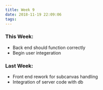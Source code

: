 ```yaml
---
title: Week 9
date: 2018-11-19 22:09:06
tags:
---
```


### This Week:
* Back end should function correctly
* Begin user integeration

### Last Week:
* Front end rework for subcanvas handling
* Integration of server code with db